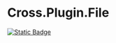 # Cross.Plugin.File

[![Static Badge](https://img.shields.io/badge/NuGet-v1.0.1-blue)](https://www.nuget.org/packages/Cross.Plugin.File/)
